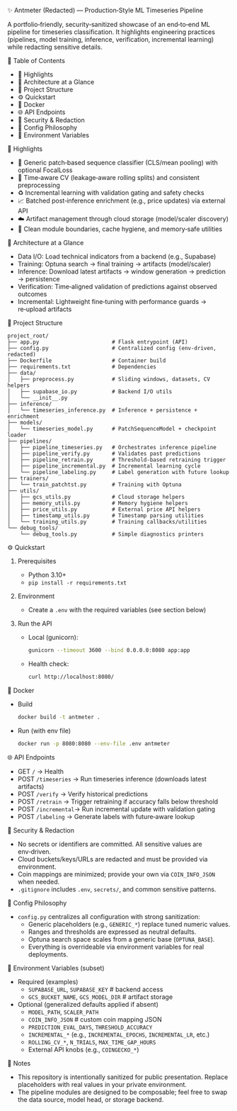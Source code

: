 ✨ Antmeter (Redacted) — Production‑Style ML Timeseries Pipeline

A portfolio‑friendly, security‑sanitized showcase of an end‑to‑end ML pipeline for timeseries classification. It highlights engineering practices (pipelines, model training, inference, verification, incremental learning) while redacting sensitive details.

🧭 Table of Contents
- 🌟 Highlights
- 🧱 Architecture at a Glance
- 📂 Project Structure
- ⚙️ Quickstart
- 🐳 Docker
- 🌐 API Endpoints
- 🔐 Security & Redaction
- 🧪 Config Philosophy
- 🔧 Environment Variables

🌟 Highlights
- 🧠 Generic patch‑based sequence classifier (CLS/mean pooling) with optional FocalLoss
- 🔁 Time‑aware CV (leakage‑aware rolling splits) and consistent preprocessing
- ♻️ Incremental learning with validation gating and safety checks
- 📈 Batched post‑inference enrichment (e.g., price updates) via external API
- ☁️ Artifact management through cloud storage (model/scaler discovery)
- 🧰 Clean module boundaries, cache hygiene, and memory‑safe utilities

🧱 Architecture at a Glance
- Data I/O: Load technical indicators from a backend (e.g., Supabase)
- Training: Optuna search → final training → artifacts (model/scaler)
- Inference: Download latest artifacts → window generation → prediction → persistence
- Verification: Time‑aligned validation of predictions against observed outcomes
- Incremental: Lightweight fine‑tuning with performance guards → re‑upload artifacts

📂 Project Structure
```
project_root/
├── app.py                       # Flask entrypoint (API)
├── config.py                    # Centralized config (env‑driven, redacted)
├── Dockerfile                   # Container build
├── requirements.txt             # Dependencies
├── data/
│   ├── preprocess.py            # Sliding windows, datasets, CV helpers
│   ├── supabase_io.py           # Backend I/O utils
│   └── __init__.py
├── inference/
│   └── timeseries_inference.py  # Inference + persistence + enrichment
├── models/
│   └── timeseries_model.py      # PatchSequenceModel + checkpoint loader
├── pipelines/
│   ├── pipeline_timeseries.py   # Orchestrates inference pipeline
│   ├── pipeline_verify.py       # Validates past predictions
│   ├── pipeline_retrain.py      # Threshold‑based retraining trigger
│   ├── pipeline_incremental.py  # Incremental learning cycle
│   └── pipeline_labeling.py     # Label generation with future lookup
├── trainers/
│   └── train_patchtst.py        # Training with Optuna
├── utils/
│   ├── gcs_utils.py             # Cloud storage helpers
│   ├── memory_utils.py          # Memory hygiene helpers
│   ├── price_utils.py           # External price API helpers
│   ├── timestamp_utils.py       # Timestamp parsing utilities
│   └── training_utils.py        # Training callbacks/utilities
└── debug_tools/
    └── debug_tools.py           # Simple diagnostics printers
```

⚙️ Quickstart
1) Prerequisites
   - Python 3.10+
   - `pip install -r requirements.txt`

2) Environment
   - Create a `.env` with the required variables (see section below)

3) Run the API
   - Local (gunicorn):
     ```bash
     gunicorn --timeout 3600 --bind 0.0.0.0:8080 app:app
     ```
   - Health check:
     ```bash
     curl http://localhost:8080/
     ```

🐳 Docker
- Build
  ```bash
  docker build -t antmeter .
  ```
- Run (with env file)
  ```bash
  docker run -p 8080:8080 --env-file .env antmeter
  ```

🌐 API Endpoints
- GET `/`            → Health
- POST `/timeseries` → Run timeseries inference (downloads latest artifacts)
- POST `/verify`     → Verify historical predictions
- POST `/retrain`    → Trigger retraining if accuracy falls below threshold
- POST `/incremental`→ Run incremental update with validation gating
- POST `/labeling`   → Generate labels with future‑aware lookup

🔐 Security & Redaction
- No secrets or identifiers are committed. All sensitive values are env‑driven.
- Cloud buckets/keys/URLs are redacted and must be provided via environment.
- Coin mappings are minimized; provide your own via `COIN_INFO_JSON` when needed.
- `.gitignore` includes `.env`, `secrets/`, and common sensitive patterns.

🧪 Config Philosophy
- `config.py` centralizes all configuration with strong sanitization:
  - Generic placeholders (e.g., `GENERIC_*`) replace tuned numeric values.
  - Ranges and thresholds are expressed as neutral defaults.
  - Optuna search space scales from a generic base (`OPTUNA_BASE`).
  - Everything is overrideable via environment variables for real deployments.

🔧 Environment Variables (subset)
- Required (examples)
  - `SUPABASE_URL`, `SUPABASE_KEY`                      # backend access
  - `GCS_BUCKET_NAME`, `GCS_MODEL_DIR`                  # artifact storage
- Optional (generalized defaults applied if absent)
  - `MODEL_PATH`, `SCALER_PATH`
  - `COIN_INFO_JSON`                                    # custom coin mapping JSON
  - `PREDICTION_EVAL_DAYS`, `THRESHOLD_ACCURACY`
  - `INCREMENTAL_*` (e.g., `INCREMENTAL_EPOCHS`, `INCREMENTAL_LR`, etc.)
  - `ROLLING_CV_*`, `N_TRIALS`, `MAX_TIME_GAP_HOURS`
  - External API knobs (e.g., `COINGECKO_*`)

💬 Notes
- This repository is intentionally sanitized for public presentation. Replace placeholders with real values in your private environment.
- The pipeline modules are designed to be composable; feel free to swap the data source, model head, or storage backend.